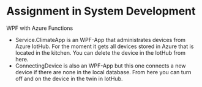 # Assignment in System Development
WPF with Azure Functions

 - Service.ClimateApp is an WPF-App that administrates devices from Azure IotHub. For the moment it gets all devices stored in Azure that is located in the kitchen. You can delete the device in the IotHub from here.
 - ConnectingDevice is also an WPF-App but this one connects a new device if there are none in the local database. From here you can turn off and on the device in the twin in IotHub.
